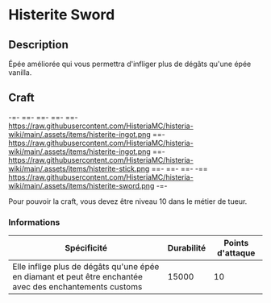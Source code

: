 # Histerite Sword

## Description
Épée améliorée qui vous permettra d'infliger plus de dégâts qu'une épée vanilla.

## Craft
-=-
 ==- 
 ==- 
 ==- 
 ==- https://raw.githubusercontent.com/HisteriaMC/histeria-wiki/main/.assets/items/histerite-ingot.png
 ==- https://raw.githubusercontent.com/HisteriaMC/histeria-wiki/main/.assets/items/histerite-ingot.png
 ==- https://raw.githubusercontent.com/HisteriaMC/histeria-wiki/main/.assets/items/histerite-stick.png
 ==- 
 ==- 
 ==- 
 -== https://raw.githubusercontent.com/HisteriaMC/histeria-wiki/main/.assets/items/histerite-sword.png
-=-

Pour pouvoir la craft, vous devez être niveau 10 dans le métier de tueur.

### Informations
| Spécificité | Durabilité | Points d'attaque |
| ----------- | ---------- | ---------------- |
| Elle inflige plus de dégâts qu'une épée en diamant et peut être enchantée avec des enchantements customs | 15000 | 10 |
